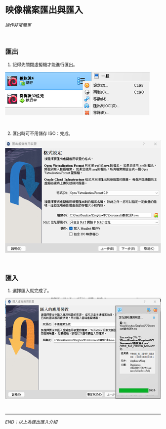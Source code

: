 # 映像檔案匯出與匯入

_操作非常簡單_

<br>

## 匯出

1. 記得先關閉虛擬機才能進行匯出。

  ![img](images/img_30.png)

<br>

2. 匯出時可不用儲存 ISO：完成。

  ![img](images/img_31.png)

<br>

## 匯入

1. 選擇匯入就完成了。

  ![](images/img_33.png)

<br>

___

_END：以上為匯出匯入介紹_
